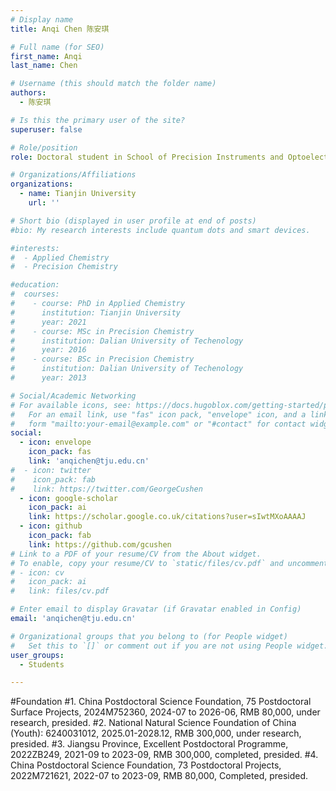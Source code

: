 ```yaml
---
# Display name
title: Anqi Chen 陈安琪

# Full name (for SEO)
first_name: Anqi
last_name: Chen

# Username (this should match the folder name)
authors:
  - 陈安琪

# Is this the primary user of the site?
superuser: false

# Role/position
role: Doctoral student in School of Precision Instruments and Optoelectronics Engineering

# Organizations/Affiliations
organizations:
  - name: Tianjin University
    url: ''

# Short bio (displayed in user profile at end of posts)
#bio: My research interests include quantum dots and smart devices.

#interests:
#  - Applied Chemistry
#  - Precision Chemistry

#education:
#  courses:
#    - course: PhD in Applied Chemistry
#      institution: Tianjin University
#      year: 2021
#    - course: MSc in Precision Chemistry
#      institution: Dalian University of Techenology
#      year: 2016
#    - course: BSc in Precision Chemistry
#      institution: Dalian University of Techenology
#      year: 2013

# Social/Academic Networking
# For available icons, see: https://docs.hugoblox.com/getting-started/page-builder/#icons
#   For an email link, use "fas" icon pack, "envelope" icon, and a link in the
#   form "mailto:your-email@example.com" or "#contact" for contact widget.
social:
  - icon: envelope
    icon_pack: fas
    link: 'anqichen@tju.edu.cn'
#  - icon: twitter
#    icon_pack: fab
#    link: https://twitter.com/GeorgeCushen
  - icon: google-scholar
    icon_pack: ai
    link: https://scholar.google.co.uk/citations?user=sIwtMXoAAAAJ
  - icon: github
    icon_pack: fab
    link: https://github.com/gcushen
# Link to a PDF of your resume/CV from the About widget.
# To enable, copy your resume/CV to `static/files/cv.pdf` and uncomment the lines below.
# - icon: cv
#   icon_pack: ai
#   link: files/cv.pdf

# Enter email to display Gravatar (if Gravatar enabled in Config)
email: 'anqichen@tju.edu.cn'

# Organizational groups that you belong to (for People widget)
#   Set this to `[]` or comment out if you are not using People widget.
user_groups:
  - Students

---
```

#Foundation
#1. China Postdoctoral Science Foundation, 75 Postdoctoral Surface Projects, 2024M752360, 2024-07 to 2026-06, RMB 80,000, under research, presided.
#2. National Natural Science Foundation of China (Youth): 6240031012, 2025.01-2028.12, RMB 300,000, under research, presided.
#3. Jiangsu Province, Excellent Postdoctoral Programme, 2022ZB249, 2021-09 to 2023-09, RMB 300,000, completed, presided.
#4. China Postdoctoral Science Foundation, 73 Postdoctoral Projects, 2022M721621, 2022-07 to 2023-09, RMB 80,000, Completed, presided.
